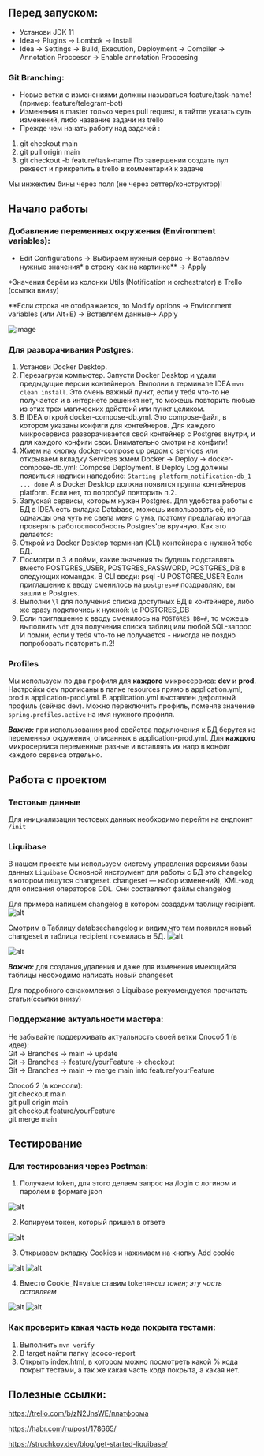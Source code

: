 ## Перед запуском:
- Установи JDK 11
- Idea-> Plugins -> Lombok -> Install
- Idea -> Settings -> Build, Execution, Deployment -> Compiler -> Annotation Proccesor -> Enable annotation Proccesing

### Git Branching:
- Новые ветки с изменениями должны называться feature/task-name! (пример: feature/telegram-bot)
- Изменения в master только через pull request, в тайтле указать суть изменений, либо название задачи из trello
- Прежде чем начать работу над задачей :
1) git checkout main
2) git pull origin main
3) git checkout -b feature/task-name
По завершении создать пул реквест и прикрепить в trello в комментарий к задаче

Мы инжектим бины через поля (не через сеттер/конструктор)!

## Начало работы
### Добавление переменных окружения (Environment variables):
- Edit Configurations -> Выбираем нужный сервис -> Вставляем нужные значения* в строку как на картинке** -> Apply

*Значения берём из колонки Utils (Notification и orchestrator) в Trello (ссылка внизу)

**Если строка не отображается, то Modify options -> Environment variables (или Alt+E) -> Вставляем данные-> Apply

![image](https://user-images.githubusercontent.com/94536519/160645457-6ae66f72-fe18-4fd9-8a23-01d806b14e70.png)

### Для разворачивания Postgres:
1) Установи Docker Desktop.
2) Перезагрузи компьютер. Запусти Docker Desktop и удали предыдущие версии контейнеров. 
Выполни в терминале IDEA `mvn clean install`. Это очень важный пункт, если у тебя что-то не получается и в интернете 
решения нет, то можешь повторить любые из этих трех магических действий или пункт целиком.
3) В IDEA открой docker-compose-db.yml. Это compose-файл, в котором указаны конфиги для контейнеров.
Для каждого микросервиса разворачивается свой контейнер с Postgres внутри, и для каждого конфиги свои. 
Внимательно смотри на конфиги!
4) Жмем на кнопку docker-compose up рядом с services или открываем вкладку Services 
жмем Docker -> Deploy -> docker-compose-db.yml: Compose Deployment. В Deploy Log должны появиться
надписи наподобие:
    `Starting platform_notification-db_1 ... done`
А в Docker Desktop должна появится группа контейнеров platform. Если нет, то попробуй повторить п.2.
5) Запускай сервисы, которым нужен Postgres.
Для удобства работы с БД в IDEA есть вкладка Database, можешь использовать её, но однажды она чуть не свела меня с ума, 
поэтому предлагаю иногда проверять работоспособность Postgres'ов вручную. Как это делается:
6) Открой из Docker Desktop терминал (CLI) контейнера с нужной тебе БД.
7) Посмотри п.3 и пойми, какие значения ты будешь подставлять вместо POSTGRES_USER, POSTGRES_PASSWORD, POSTGRES_DB в следующих командах. 
В CLI введи:
    psql -U POSTGRES_USER 
Если приглашение к вводу сменилось на `postgres=#` поздравляю, вы зашли в Postgres. 
8) Выполни `\l` для получения списка доступных БД в контейнере, либо же сразу подключись к нужной:
    \c POSTGRES_DB
9) Если приглашение к вводу сменилось на `POSTGRES_DB=#`, то можешь выполнить `\dt` для получения списка таблиц или любой SQL-запрос
И помни, если у тебя что-то не получается - никогда не поздно попробовать повторить п.2!
### Profiles
Мы используем по два профиля для **каждого** микросервиса: **dev** и **prod**. Настройки dev прописаны в папке resources прямо в application.yml, prod в application-prod.yml.
В application.yml выставлен дефолтный профиль (сейчас dev). Можно переключить профиль, поменяв значение `spring.profiles.active` на имя нужного профиля.

**_Важно:_** при использовании prod свойства подключения к БД берутся из переменных окружения, описанных в application-prod.yml. Для **каждого** микросервиса переменные разные и вставлять их надо в конфиг каждого сервиса отдельно. 

## Работа с проектом
### Тестовые данные
Для инициализации тестовых данных необходимо перейти на ендпоинт `/init`
### Liquibase
В нашем проекте мы используем систему управления версиями базы данных `Liquibase`
Основной инструмент для работы с БД это changelog в котором пишутся changeset. changeset — набор изменений), XML-код для описания операторов DDL. Они составляют файлы changelog

Для примера напишем changelog в котором создадим таблицу recipient.
![alt](https://i.ibb.co/ChtYZJs/img.png)

Смотрим в Таблицу databsechangelog и видим,что там появился новый changeset и таблица recipient появилась в БД.
![alt](https://i.ibb.co/6RHkN8v/img-1.png)

![alt](https://i.ibb.co/3Mw4jYY/img-2.png)

**_Важно:_** для создания,удаления и даже для изменения имеющийся таблицы необходимо написать новый changeset

Для подробного ознакомления с Liquibase рекуомендуется прочитать статьи(ссылки внизу)
### Поддержание актуальности мастера:
Не забывайте поддерживать актуальность своей ветки
Способ 1 (в идее):  
Git -> Branches -> main -> update  
Git -> Branches -> feature/yourFeature -> checkout  
Git -> Branches -> main -> merge main into feature/yourFeature  
		
Способ 2 (в консоли):  
git checkout main  
git pull origin main  
git checkout feature/yourFeature  
git merge main  

## Тестирование
### Для тестирования через Postman:
    
1) Получаем token, для этого делаем запрос на /login с логином и паролем в формате json
    
![alt](https://i.ibb.co/c3cXS8C/img.png)
    
2) Копируем токен, который пришел в ответе
   
![alt](https://i.ibb.co/qyPJyTg/img-1.png)

3) Открываем вкладку Cookies и нажимаем на кнопку Add cookie
   
![alt](https://i.ibb.co/WsZGvmy/img-2.png) ![alt](https://i.ibb.co/09ms0yd/img-3.png)

4) Вместо Cookie_N=value ставим token=*наш токен*; *эту часть оставляем*
    
![alt](https://i.ibb.co/j8S68TD/img-6.png) ![alt](https://i.ibb.co/7vx42gV/img-5.png)

### Как проверить какая часть кода покрыта тестами:
1) Выполнить `mvn verify`
2) В target найти папку jacoco-report
3) Открыть index.html, в котором можно посмотреть какой % кода покрыт тестами, а так же какая часть кода покрыта, а какая нет.

## Полезные ссылки:
https://trello.com/b/zN2JnsWE/платформа

https://habr.com/ru/post/178665/

https://struchkov.dev/blog/get-started-liquibase/